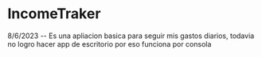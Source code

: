 # IncomeTraker
8/6/2023 -- Es una apliacion basica para seguir mis gastos diarios, todavia no logro hacer app de escritorio por eso funciona por consola
